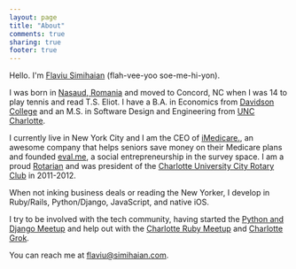```yaml
---
layout: page
title: "About"
comments: true
sharing: true
footer: true
---
```


Hello. I'm <a href="{{ site.author-url }}">Flaviu Simihaian</a> (flah-vee-yoo soe-me-hi-yon).

I was born in [Nasaud, Romania](http://maps.google.com/maps?q=nasaud,+romania&hl=en&ie=UTF8&hnear=Nasaud,+Bistri%C8%9Ba-N%C4%83s%C4%83ud+County,+Romania&t=m&z=13) and moved to Concord, NC when I was 14 to play tennis and
read T.S. Eliot. I have a B.A. in Economics from <a
href="http://davidson.edu">Davidson College</a> and an M.S. in Software
Design and Engineering from <a href="http://uncc.edu">UNC Charlotte</a>.

I currently live in New York City and I am the CEO of <a
href="http://iMedicare.com">iMedicare.</a>, an awesome company
that helps seniors save money on their Medicare plans and founded <a
href="http://eval.me">eval.me</a>, a social entrepreneurship in the survey space. 
I am a proud [Rotarian](http://rotary.org) and was
president of the [Charlotte University City Rotary Club](http://ucrotary.com) in 2011-2012.

When not inking business deals or reading the New Yorker, I develop in Ruby/Rails,
Python/Django, JavaScript, and native iOS.

I try to be involved with the tech community, having started
the [Python and Django Meetup](http://www.meetup.com/python-django-charlotte/) and help out with the [Charlotte Ruby Meetup](http://www.meetup.com/charlotte-rb/) and [Charlotte Grok](http://www.charlottegrok.com/).

You can reach me at <a href="mailto:flaviu+website@closedbracket.com">flaviu@simihaian.com</a>.
